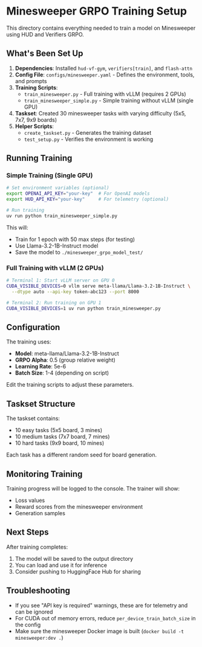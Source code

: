 # Minesweeper GRPO Training Setup

This directory contains everything needed to train a model on Minesweeper using HUD and Verifiers GRPO.

## What's Been Set Up

1. **Dependencies**: Installed `hud-vf-gym`, `verifiers[train]`, and `flash-attn`
2. **Config File**: `configs/minesweeper.yaml` - Defines the environment, tools, and prompts
3. **Training Scripts**:
   - `train_minesweeper.py` - Full training with vLLM (requires 2 GPUs)
   - `train_minesweeper_simple.py` - Simple training without vLLM (single GPU)
4. **Taskset**: Created 30 minesweeper tasks with varying difficulty (5x5, 7x7, 9x9 boards)
5. **Helper Scripts**:
   - `create_taskset.py` - Generates the training dataset
   - `test_setup.py` - Verifies the environment is working

## Running Training

### Simple Training (Single GPU)

```bash
# Set environment variables (optional)
export OPENAI_API_KEY="your-key"  # For OpenAI models
export HUD_API_KEY="your-key"     # For telemetry (optional)

# Run training
uv run python train_minesweeper_simple.py
```

This will:
- Train for 1 epoch with 50 max steps (for testing)
- Use Llama-3.2-1B-Instruct model
- Save the model to `./minesweeper_grpo_model_test/`

### Full Training with vLLM (2 GPUs)

```bash
# Terminal 1: Start vLLM server on GPU 0
CUDA_VISIBLE_DEVICES=0 vllm serve meta-llama/Llama-3.2-1B-Instruct \
  --dtype auto --api-key token-abc123 --port 8000

# Terminal 2: Run training on GPU 1
CUDA_VISIBLE_DEVICES=1 uv run python train_minesweeper.py
```

## Configuration

The training uses:
- **Model**: meta-llama/Llama-3.2-1B-Instruct
- **GRPO Alpha**: 0.5 (group relative weight)
- **Learning Rate**: 5e-6
- **Batch Size**: 1-4 (depending on script)

Edit the training scripts to adjust these parameters.

## Taskset Structure

The taskset contains:
- 10 easy tasks (5x5 board, 3 mines)
- 10 medium tasks (7x7 board, 7 mines)  
- 10 hard tasks (9x9 board, 10 mines)

Each task has a different random seed for board generation.

## Monitoring Training

Training progress will be logged to the console. The trainer will show:
- Loss values
- Reward scores from the minesweeper environment
- Generation samples

## Next Steps

After training completes:
1. The model will be saved to the output directory
2. You can load and use it for inference
3. Consider pushing to HuggingFace Hub for sharing

## Troubleshooting

- If you see "API key is required" warnings, these are for telemetry and can be ignored
- For CUDA out of memory errors, reduce `per_device_train_batch_size` in the config
- Make sure the minesweeper Docker image is built (`docker build -t minesweeper:dev .`)
